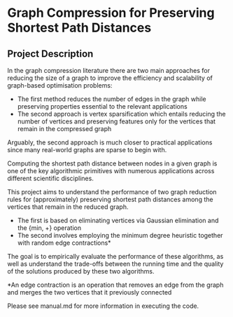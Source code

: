 # Graph Compression for Preserving Shortest Path Distances
## Project Description
In the graph compression literature there are two main approaches for reducing the size of a graph to improve the efficiency and scalability of graph-based optimisation problems:
 - The first method reduces the number of edges in the graph while preserving properties essential to the relevant applications
 - The second approach is vertex sparsification which entails reducing the number of vertices and preserving features only for the vertices that remain in the compressed graph  
  
Arguably, the second approach is much closer to practical applications since many real-world graphs are sparse to begin with.  
  
Computing the shortest path distance between nodes in a given graph is one of the key algorithmic primitives with numerous applications across different scientific disciplines.  
  
This project aims to understand the performance of two graph reduction rules for (approximately) preserving shortest path distances among the vertices that remain in the reduced graph.
 - The first is based on eliminating vertices via Gaussian elimination and the {min, +} operation
 - The second involves employing the minimum degree heuristic together with random edge contractions*  
  
The goal is to empirically evaluate the performance of these algorithms, as well as understand the trade-offs between the running time and the quality of the solutions produced by these two algorithms.  
  
  
*An edge contraction is an operation that removes an edge from the graph and merges the two vertices that it previously connected

Please see manual.md for more information in executing the code.
